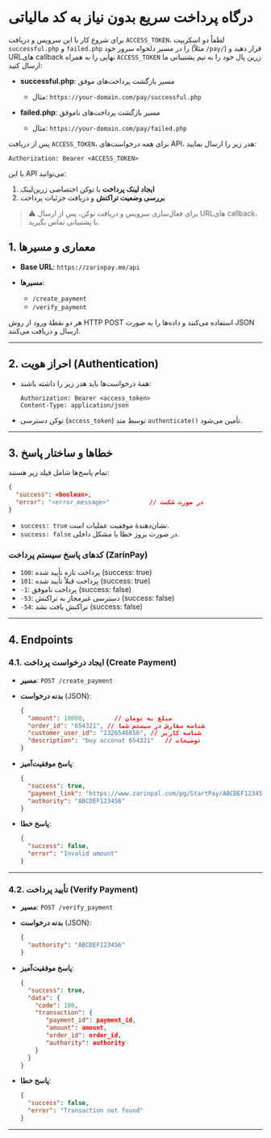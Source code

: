 # درگاه پرداخت سریع بدون نیاز به کد مالیاتی

برای شروع کار با این سرویس و دریافت `ACCESS_TOKEN`، لطفاً دو اسکریپت `successful.php` و `failed.php` را در مسیر دلخواه سرور خود (مثلاً `/pay/`) قرار دهید و URLهای callback نهایی را به همراه `ACCESS_TOKEN` زرین پال خود را به تیم پشتیبانی ما ارسال کنید:

* **successful.php**: مسیر بازگشت پرداخت‌های موفق

  * مثال: `https://your-domain.com/pay/successful.php`
* **failed.php**: مسیر بازگشت پرداخت‌های ناموفق

  * مثال: `https://your-domain.com/pay/failed.php`

پس از دریافت `ACCESS_TOKEN`، برای همه درخواست‌های API، هدر زیر را ارسال نمایید:

```
Authorization: Bearer <ACCESS_TOKEN>
```

با این API می‌توانید:

1. **ایجاد لینک پرداخت** با توکن اختصاصی زرین‌لینک
2. **بررسی وضعیت تراکنش** و دریافت جزئیات پرداخت

> ⚠️ برای فعال‌سازی سرویس و دریافت توکن، پس از ارسال URLهای callback، با پشتیبانی تماس بگیرید.




## 1. معماری و مسیرها

* **Base URL**: `https://zarinpay.me/api`
* **مسیرها**:

  * `/create_payment`
  * `/verify_payment`

هر دو نقطه‌ٔ ورود از روش HTTP POST استفاده می‌کنند و داده‌ها را به صورت JSON ارسال و دریافت می‌کنند.

---

## 2. احراز هویت (Authentication)

* همهٔ درخواست‌ها باید هدر زیر را داشته باشند:

  ```http
  Authorization: Bearer <access_token>
  Content-Type: application/json
  ```
* توکن دسترسی (`access_token`) توسط متد `authenticate()` تأمین می‌شود.

---

## 3. خطاها و ساختار پاسخ

تمام پاسخ‌ها شامل فیلد زیر هستند:

```json
{
  "success": <boolean>,
  "error": "<error_message>"           // در صورت شکست
}
```

* `success: true` نشان‌دهندهٔ موفقیت عملیات است.
* `success: false` در صورت بروز خطا یا مشکل داخلی.

### کدهای پاسخ سیستم پرداخت (ZarinPay)

* `100`: پرداخت تازه تأیید شده (success: true)
* `101`: پرداخت قبلاً تأیید شده (success: true)
* `-1`: پرداخت ناموفق (success: false)
* `-53`: دسترسی غیرمجاز به تراکنش (success: false)
* `-54`: تراکنش یافت نشد (success: false)

---

## 4. Endpoints

### 4.1. ایجاد درخواست پرداخت (Create Payment)

* **مسیر**: `POST /create_payment`
* **بدنه درخواست** (JSON):

  ```json
  {
    "amount": 10000,        // مبلغ به تومان
    "order_id": "654321", // شناسه سفارش در سیستم شما
    "customer_user_id": "2326546856", // شناسه کاربر
    "description": "buy acconut 654321"   // توضیحات
  }
  ```
* **پاسخ موفقیت‌آمیز**:

  ```json
  {
    "success": true,
    "payment_link": "https://www.zarinpal.com/pg/StartPay/ABCDEF123456",
    "authority": "ABCDEF123456"
  }
  ```
* **پاسخ خطا**:

  ```json
  {
    "success": false,
    "error": "Invalid amount"
  }
  ```

---

### 4.2. تأیید پرداخت (Verify Payment)

* **مسیر**: `POST /verify_payment`
* **بدنه درخواست** (JSON):

  ```json
  {
    "authority": "ABCDEF123456"
  }
  ```
* **پاسخ موفقیت‌آمیز**:
  ```json
  {
    "success": true,
    "data": {
      "code": 100,
      "transaction": {
         "payment_id": payment_id,
         "amount": amount,
         "order_id": order_id,
         "authority": authority
      }
    }
  }
  ```
* **پاسخ خطا**:

  ```json
  {
    "success": false,
    "error": "Transaction not found"
  }
  ```

---

